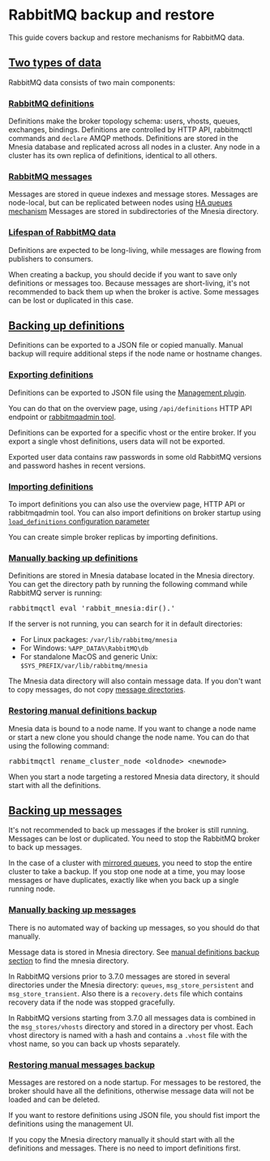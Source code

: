 # RabbitMQ backup and restore

This guide covers backup and restore mechanisms for RabbitMQ data.

## <a id="rabbitmq-data" class="anchor"/> [Two types of data](#rabbitmq-data)

RabbitMQ data consists of two main components:

### <a id="rabbitmq-definitions" class="anchor"/> [RabbitMQ definitions](#rabbitmq-definitions)

Definitions make the broker topology schema: users, vhosts, queues, exchanges, bindings.
Definitions are controlled by HTTP API, rabbitmqctl commands and `declare` AMQP methods.
Definitions are stored in the Mnesia database and replicated across all nodes in a cluster.
Any node in a cluster has its own replica of definitions, identical to all others.

### <a id="rabbitmq-messages" class="anchor"/> [RabbitMQ messages](#rabbitmq-messages)

Messages are stored in queue indexes and message stores.
Messages are node-local, but can be replicated between nodes using [HA queues mechanism](/ha.html)
Messages are stored in subdirectories of the Mnesia directory.

### <a id="data-lifespan" class="anchor"/> [Lifespan of RabbitMQ data](#data-lifespan)

Definitions are expected to be long-living, while messages are flowing from publishers to
consumers.

When creating a backup, you should decide if you want to save only definitions
or messages too.
Because messages are short-living, it's not recommended to back them up when the broker
is active. Some messages can be lost or duplicated in this case.

## <a id="definitions-backup" class="anchor"/> [Backing up definitions](#definitions-backup)

Definitions can be exported to a JSON file or copied manually. Manual backup will
require additional steps if the node name or hostname changes.

### <a id="definitions-export" class="anchor"/> [Exporting definitions](#definitions-export)

Definitions can be exported to JSON file using the [Management plugin](/management.html).

You can do that on the overview page, using `/api/definitions`
HTTP API endpoint or [rabbitmqadmin tool](/management-cli.html).

Definitions can be exported for a specific vhost or the entire broker.
If you export a single vhost definitions, users data will not be exported.

Exported user data contains raw passwords in some old RabbitMQ versions and
password hashes in recent versions.

### <a id="definitions-import" class="anchor"/> [Importing definitions](#definitions-import)

To import definitions you can also use the overview page, HTTP API or rabbitmqadmin tool.
You can also import definitions on broker startup using
[`load_definitions` configuration parameter](/management.html#load-definitions)

You can create simple broker replicas by importing definitions.

### <a id="manual-definitions-backup" class="anchor"/> [Manually backing up definitions](#manual-definitions-backup)

Definitions are stored in Mnesia database located in the Mnesia
directory. You can get the directory path by running the following
command while RabbitMQ server is running:

<pre class="sourcecode sh">
rabbitmqctl eval 'rabbit_mnesia:dir().'
</pre>

If the server is not running, you can search for it in default directories:

* For Linux packages: `/var/lib/rabbitmq/mnesia`
* For Windows: `%APP_DATA%\RabbitMQ\db`
* For standalone MacOS and generic Unix: `$SYS_PREFIX/var/lib/rabbitmq/mnesia`

The Mnesia data directory will also contain message data. If you don't want to
copy messages, do not copy [message directories](#manual-messages-backup).

### <a id="manual-definitions-restore" class="anchor"/> [Restoring manual definitions backup](#manual-definitions-restore)

Mnesia data is bound to a node name. If you want to change a node name or start a
new clone you should change the node name. You can do that using the
following command:

<pre class="sourcecode sh">
rabbitmqctl rename_cluster_node &lt;oldnode&gt; &lt;newnode&gt;
</pre>

When you start a node targeting a restored Mnesia data directory, it should start
with all the definitions.

## <a id="messages-backup" class="anchor"/> [Backing up messages](#messages-backup)

It's not recommended to back up messages if the broker is still running.
Messages can be lost or duplicated.
You need to stop the RabbitMQ broker to back up messages.

In the case of a cluster with [mirrored queues](/ha.html), you need to
stop the entire cluster to take a backup. If you stop one node at a
time, you may loose messages or have duplicates, exactly like when you
back up a single running node.

### <a id="manual-messages-backup" class="anchor"/> [Manually backing up messages](#manual-messages-backup)

There is no automated way of backing up messages, so you should do that manually.

Message data is stored in Mnesia directory. See [manual definitions backup section](#manual-definitions-backup)
to find the mnesia directory.

In RabbitMQ versions prior to 3.7.0 messages are stored in several directories
under the Mnesia directory: `queues`, `msg_store_persistent` and `msg_store_transient`.
Also there is a `recovery.dets` file which contains recovery data if the node
was stopped gracefully.

In RabbitMQ versions starting from 3.7.0 all messages data is combined in the
`msg_stores/vhosts` directory and stored in a directory per vhost.
Each vhost directory is named with a hash and contains a `.vhost` file with
the vhost name, so you can back up vhosts separately.

### <a id="manual-messages-restore" class="anchor"/> [Restoring manual messages backup](#manual-messages-restore)

Messages are restored on a node startup.
For messages to be restored, the broker should have all the definitions, otherwise
message data will not be loaded and can be deleted.

If you want to restore definitions using JSON file, you should fist import
the definitions using the management UI.

If you copy the Mnesia directory manually it should start with all
the definitions and messages. There is no need to import definitions first.
